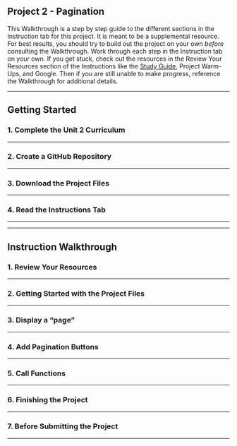## Project 2 - Pagination

This Walkthrough is a step by step guide to the different sections in the Instruction tab for this project. It is meant to be a supplemental resource. For best results, you should try to build out the project on your own *before* consulting the Walkthrough. Work through each step in the Instruction tab on your own. If you get stuck, check out the resources in the Review Your Resources section of the Instructions like the [Study Guide](https://teamtreehouse.com/admin/instructions/4963), Project Warm-Ups, and Google. Then if you are still unable to make progress, reference the Walkthrough for additional details.

---


## Getting Started

### 1. Complete the Unit 2 Curriculum

---


### 2. Create a GitHub Repository

---


### 3. Download the Project Files

---


### 4. Read the Instructions Tab

---


<!--? could this all be bundled into a checklist? like the P1 Walkthrough -->


---


## Instruction Walkthrough

### 1. Review Your Resources

---


### 2. Getting Started with the Project Files

---


### 3. Display a “page”

---


### 4. Add Pagination Buttons

---


### 5. Call Functions

---


### 6. Finishing the Project

---


### 7. Before Submitting the Project

---
